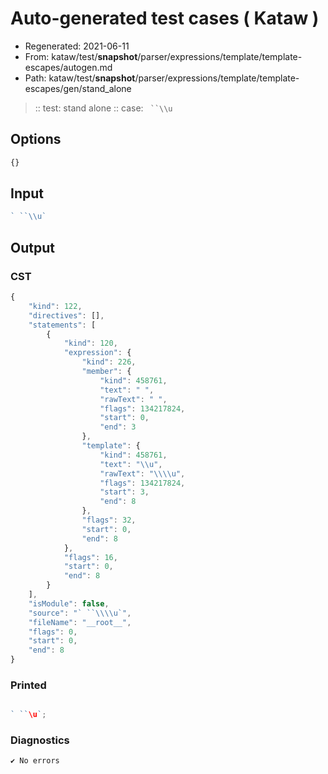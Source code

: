 # Auto-generated test cases ( Kataw )
- Regenerated: 2021-06-11
- From: kataw/test/__snapshot__/parser/expressions/template/template-escapes/autogen.md
- Path: kataw/test/__snapshot__/parser/expressions/template/template-escapes/gen/stand_alone
> :: test: stand alone
> :: case: ` ``\\u`
## Options

`````js
{}
`````
## Input

`````js
` ``\\u`
`````
## Output

### CST

```javascript
{
    "kind": 122,
    "directives": [],
    "statements": [
        {
            "kind": 120,
            "expression": {
                "kind": 226,
                "member": {
                    "kind": 458761,
                    "text": " ",
                    "rawText": " ",
                    "flags": 134217824,
                    "start": 0,
                    "end": 3
                },
                "template": {
                    "kind": 458761,
                    "text": "\\u",
                    "rawText": "\\\\u",
                    "flags": 134217824,
                    "start": 3,
                    "end": 8
                },
                "flags": 32,
                "start": 0,
                "end": 8
            },
            "flags": 16,
            "start": 0,
            "end": 8
        }
    ],
    "isModule": false,
    "source": "` ``\\\\u`",
    "fileName": "__root__",
    "flags": 0,
    "start": 0,
    "end": 8
}
```

### Printed

```javascript

` ``\u`;
```

### Diagnostics

```javascript
✔ No errors
```

